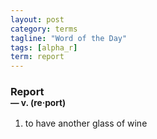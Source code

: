 ```yaml
---
layout: post
category: terms
tagline: "Word of the Day"
tags: [alpha_r]
term: report
---
```


<h3>Report<br/> <small>&mdash; v. (re<span>&middot;</span>port)</small></h3>
<p><ol><li>to have another glass of wine</li>
</ol></p>
